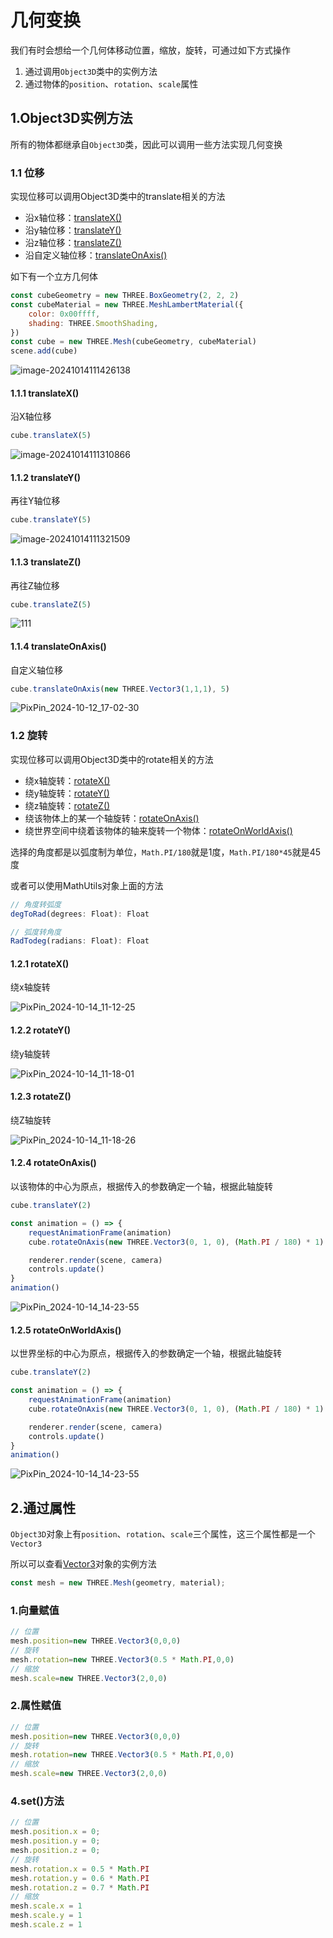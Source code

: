 # 几何变换

我们有时会想给一个几何体移动位置，缩放，旋转，可通过如下方式操作

1. 通过调用`Object3D`类中的实例方法
2. 通过物体的`position`、`rotation`、`scale`属性



## 1.Object3D实例方法

所有的物体都继承自`Object3D`类，因此可以调用一些方法实现几何变换

### 1.1 位移

实现位移可以调用Object3D类中的translate相关的方法

- 沿x轴位移：[translateX()](../核心/01.Object3D#translatex)
- 沿y轴位移：[translateY()](../核心/01.Object3D#translatey)
- 沿z轴位移：[translateZ()](../核心/01.Object3D#translatez)
- 沿自定义轴位移：[translateOnAxis()](../核心/01.Object3D#translateonaxis)

如下有一个立方几何体

```js
const cubeGeometry = new THREE.BoxGeometry(2, 2, 2) 
const cubeMaterial = new THREE.MeshLambertMaterial({
    color: 0x00ffff,
    shading: THREE.SmoothShading,
})
const cube = new THREE.Mesh(cubeGeometry, cubeMaterial)
scene.add(cube) 
```

![image-20241014111426138](https://gitee.com/xarzhi/picture/raw/master/img/image-20241014111426138.png)

#### 1.1.1 translateX()

沿X轴位移

```js
cube.translateX(5)
```

![image-20241014111310866](https://gitee.com/xarzhi/picture/raw/master/img/image-20241014111310866.png)

#### 1.1.2 translateY()

再往Y轴位移

```js
cube.translateY(5)
```

![image-20241014111321509](https://gitee.com/xarzhi/picture/raw/master/img/image-20241014111321509.png)

#### 1.1.3 translateZ()

再往Z轴位移

```js
cube.translateZ(5)
```

![111](https://gitee.com/xarzhi/picture/raw/master/img/111.gif)



#### 1.1.4 translateOnAxis()

自定义轴位移

```js
cube.translateOnAxis(new THREE.Vector3(1,1,1), 5)
```

![PixPin_2024-10-12_17-02-30](https://gitee.com/xarzhi/picture/raw/master/img/PixPin_2024-10-12_17-02-30.gif)



### 1.2 旋转

实现位移可以调用Object3D类中的rotate相关的方法

- 绕x轴旋转：[rotateX()](../核心/01.Object3D#rotatex)
- 绕y轴旋转：[rotateY()](../核心/01.Object3D#rotatey)
- 绕z轴旋转：[rotateZ()](../核心/01.Object3D#rotatez)
- 绕该物体上的某一个轴旋转：[rotateOnAxis()](../核心/01.Object3D#rotateonaxis)
- 绕世界空间中绕着该物体的轴来旋转一个物体：[rotateOnWorldAxis()](../核心/01.Object3D#rotateonworldaxis)

选择的角度都是以弧度制为单位，`Math.PI/180`就是1度，`Math.PI/180*45`就是45度

或者可以使用MathUtils对象上面的方法

```js
// 角度转弧度
degToRad(degrees: Float): Float

// 弧度转角度
RadTodeg(radians: Float): Float
```



#### 1.2.1 rotateX()

绕x轴旋转

![PixPin_2024-10-14_11-12-25](https://gitee.com/xarzhi/picture/raw/master/img/PixPin_2024-10-14_11-12-25.gif)

#### 1.2.2 rotateY()

绕y轴旋转

![PixPin_2024-10-14_11-18-01](https://gitee.com/xarzhi/picture/raw/master/img/PixPin_2024-10-14_11-18-01.gif)

#### 1.2.3 rotateZ()

绕Z轴旋转

![PixPin_2024-10-14_11-18-26](https://gitee.com/xarzhi/picture/raw/master/img/PixPin_2024-10-14_11-18-26.gif)

#### 1.2.4 rotateOnAxis()

以该物体的中心为原点，根据传入的参数确定一个轴，根据此轴旋转

```js {5}
cube.translateY(2)

const animation = () => {
    requestAnimationFrame(animation)
    cube.rotateOnAxis(new THREE.Vector3(0, 1, 0), (Math.PI / 180) * 1)

    renderer.render(scene, camera)
    controls.update()
}
animation()
```

![PixPin_2024-10-14_14-23-55](https://gitee.com/xarzhi/picture/raw/master/img/PixPin_2024-10-14_14-23-55.gif)

#### 1.2.5 rotateOnWorldAxis()

以世界坐标的中心为原点，根据传入的参数确定一个轴，根据此轴旋转

```js {5}
cube.translateY(2)

const animation = () => {
    requestAnimationFrame(animation)
    cube.rotateOnAxis(new THREE.Vector3(0, 1, 0), (Math.PI / 180) * 1)

    renderer.render(scene, camera)
    controls.update()
}
animation()
```

![PixPin_2024-10-14_14-23-55](https://gitee.com/xarzhi/picture/raw/master/img/PixPin_2024-10-14_14-23-55.gif)



## 2.通过属性

`Object3D`对象上有`position`、`rotation`、`scale`三个属性，这三个属性都是一个`Vector3`

所以可以查看[Vector3](../数学库/03.Vector3)对象的实例方法

```js
const mesh = new THREE.Mesh(geometry, material);
```



### 1.向量赋值

```js
// 位置
mesh.position=new THREE.Vector3(0,0,0)
// 旋转
mesh.rotation=new THREE.Vector3(0.5 * Math.PI,0,0)
// 缩放
mesh.scale=new THREE.Vector3(2,0,0)
```



### 2.属性赋值

```js
// 位置
mesh.position=new THREE.Vector3(0,0,0)
// 旋转
mesh.rotation=new THREE.Vector3(0.5 * Math.PI,0,0)
// 缩放
mesh.scale=new THREE.Vector3(2,0,0)
```



### 4.set()方法

```js
// 位置
mesh.position.x = 0;
mesh.position.y = 0;
mesh.position.z = 0;
// 旋转
mesh.rotation.x = 0.5 * Math.PI
mesh.rotation.y = 0.6 * Math.PI
mesh.rotation.z = 0.7 * Math.PI
// 缩放
mesh.scale.x = 1
mesh.scale.y = 1
mesh.scale.z = 1
```

